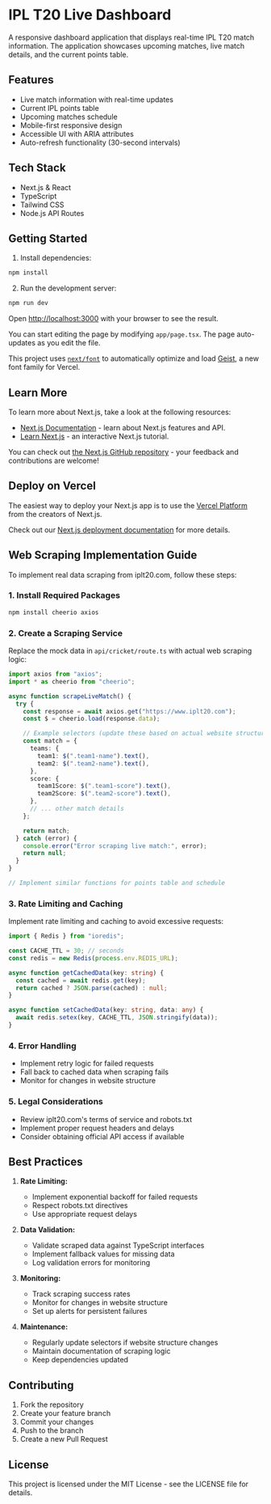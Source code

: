 # IPL T20 Live Dashboard

A responsive dashboard application that displays real-time IPL T20 match information. The application showcases upcoming matches, live match details, and the current points table.

## Features

- Live match information with real-time updates
- Current IPL points table
- Upcoming matches schedule
- Mobile-first responsive design
- Accessible UI with ARIA attributes
- Auto-refresh functionality (30-second intervals)

## Tech Stack

- Next.js & React
- TypeScript
- Tailwind CSS
- Node.js API Routes

## Getting Started

1. Install dependencies:

```bash
npm install
```

2. Run the development server:

```bash
npm run dev
```

Open [http://localhost:3000](http://localhost:3000) with your browser to see the result.

You can start editing the page by modifying `app/page.tsx`. The page auto-updates as you edit the file.

This project uses [`next/font`](https://nextjs.org/docs/app/building-your-application/optimizing/fonts) to automatically optimize and load [Geist](https://vercel.com/font), a new font family for Vercel.

## Learn More

To learn more about Next.js, take a look at the following resources:

- [Next.js Documentation](https://nextjs.org/docs) - learn about Next.js features and API.
- [Learn Next.js](https://nextjs.org/learn) - an interactive Next.js tutorial.

You can check out [the Next.js GitHub repository](https://github.com/vercel/next.js) - your feedback and contributions are welcome!

## Deploy on Vercel

The easiest way to deploy your Next.js app is to use the [Vercel Platform](https://vercel.com/new?utm_medium=default-template&filter=next.js&utm_source=create-next-app&utm_campaign=create-next-app-readme) from the creators of Next.js.

Check out our [Next.js deployment documentation](https://nextjs.org/docs/app/building-your-application/deploying) for more details.

## Web Scraping Implementation Guide

To implement real data scraping from iplt20.com, follow these steps:

### 1. Install Required Packages

```bash
npm install cheerio axios
```

### 2. Create a Scraping Service

Replace the mock data in `api/cricket/route.ts` with actual web scraping logic:

```typescript
import axios from "axios";
import * as cheerio from "cheerio";

async function scrapeLiveMatch() {
  try {
    const response = await axios.get("https://www.iplt20.com");
    const $ = cheerio.load(response.data);

    // Example selectors (update these based on actual website structure):
    const match = {
      teams: {
        team1: $(".team1-name").text(),
        team2: $(".team2-name").text(),
      },
      score: {
        team1Score: $(".team1-score").text(),
        team2Score: $(".team2-score").text(),
      },
      // ... other match details
    };

    return match;
  } catch (error) {
    console.error("Error scraping live match:", error);
    return null;
  }
}

// Implement similar functions for points table and schedule
```

### 3. Rate Limiting and Caching

Implement rate limiting and caching to avoid excessive requests:

```typescript
import { Redis } from "ioredis";

const CACHE_TTL = 30; // seconds
const redis = new Redis(process.env.REDIS_URL);

async function getCachedData(key: string) {
  const cached = await redis.get(key);
  return cached ? JSON.parse(cached) : null;
}

async function setCachedData(key: string, data: any) {
  await redis.setex(key, CACHE_TTL, JSON.stringify(data));
}
```

### 4. Error Handling

- Implement retry logic for failed requests
- Fall back to cached data when scraping fails
- Monitor for changes in website structure

### 5. Legal Considerations

- Review iplt20.com's terms of service and robots.txt
- Implement proper request headers and delays
- Consider obtaining official API access if available

## Best Practices

1. **Rate Limiting:**

   - Implement exponential backoff for failed requests
   - Respect robots.txt directives
   - Use appropriate request delays

2. **Data Validation:**

   - Validate scraped data against TypeScript interfaces
   - Implement fallback values for missing data
   - Log validation errors for monitoring

3. **Monitoring:**

   - Track scraping success rates
   - Monitor for changes in website structure
   - Set up alerts for persistent failures

4. **Maintenance:**
   - Regularly update selectors if website structure changes
   - Maintain documentation of scraping logic
   - Keep dependencies updated

## Contributing

1. Fork the repository
2. Create your feature branch
3. Commit your changes
4. Push to the branch
5. Create a new Pull Request

## License

This project is licensed under the MIT License - see the LICENSE file for details.
